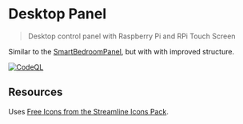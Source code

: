# Desktop Panel

> Desktop control panel with Raspberry Pi and RPi Touch Screen

Similar to the 
[SmartBedroomPanel](https://github.com/penguineer/SmartBedroomPanel),
but with with improved structure.

[![CodeQL](https://github.com/penguineer/DesktopPanel/actions/workflows/codeql-analysis.yml/badge.svg)](https://github.com/penguineer/DesktopPanel/actions/workflows/codeql-analysis.yml)

## Resources

Uses [Free Icons from the Streamline Icons Pack](https://streamlineicons.com/).
